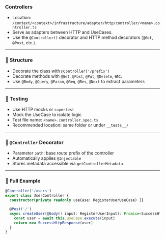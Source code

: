 ### Controllers

- Location: `/context/<context>/infrastructure/adapter/http/controller/<name>.controller.ts`
- Serve as adapters between HTTP and UseCases.
- Use the `@Controller()` decorator and HTTP method decorators (`@Get`, `@Post`, etc.).

---

### 🧱 Structure

- Decorate the class with `@Controller('/prefix')`
- Decorate methods with `@Get`, `@Post`, `@Put`, `@Delete`, etc.
- Use `@Body`, `@Query`, `@Param`, `@Req`, `@Res`, `@Next` to extract parameters

---

### 🧪 Testing

- Use HTTP mocks or `supertest`
- Mock the UseCase to isolate logic
- Test file name: `<name>.controller.spec.ts`
- Recommended location: same folder or under `__tests__/`

---

### 🧩 `@Controller` Decorator

- Parameter `path`: base route prefix of the controller
- Automatically applies `@Injectable`
- Stores metadata accessible via `getControllerMetadata`

---

### 🧩 Full Example
```ts
@Controller('/users')
export class UserController {
  constructor(private readonly useCase: RegisterUserUseCase) {}

  @Post('/')
  async createUser(@Body() input: RegisterUserInput): Promise<SuccessHttpResponse> {
    const user = await this.useCase.execute(input)
    return new SuccessHttpResponse(user)
  }
}
```
